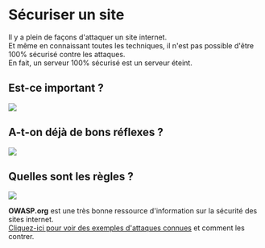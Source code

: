 # Sécuriser un site

Il y a plein de façons d'attaquer un site internet.  
Et même en connaissant toutes les techniques, il n'est pas possible d'être 100% sécurisé contre les attaques.  
En fait, un serveur 100% sécurisé est un serveur éteint.

## Est-ce important ?

[![](https://www.commitstrip.com/wp-content/uploads/2017/06/Strip-La-s%C3%A9curit%C3%A9-apr%C3%A8s-tout-2.jpg)](http://localhost:8080/category/1/delete)

## A-t-on déjà de bons réflexes ?

[![](https://www.commitstrip.com/wp-content/uploads/2018/01/Strip-Audit-s%C3%A9curit%C3%A9-650-final.jpg)](http://localhost:8080/category/1/delete)

## Quelles sont les règles ?

[![](http://www.commitstrip.com/wp-content/uploads/2016/01/Strip-Cdiscount-650-final-1.jpg)](http://localhost:8080/category/1/delete)

**OWASP.org** est une très bonne ressource d'information sur la sécurité des sites internet.  
[Cliquez-ici pour voir des exemples d'attaques connues](http://localhost:8080/category/1/delete) et comment les contrer.
